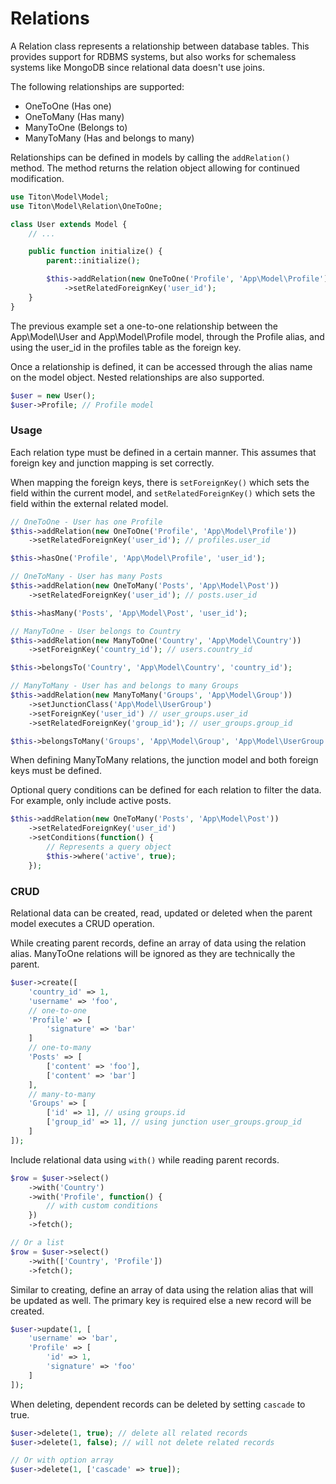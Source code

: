 # Relations #

A Relation class represents a relationship between database tables. This provides support for RDBMS systems, but also works for schemaless systems like MongoDB since relational data doesn't use joins.

The following relationships are supported:

* OneToOne (Has one)
* OneToMany (Has many)
* ManyToOne (Belongs to)
* ManyToMany (Has and belongs to many)

Relationships can be defined in models by calling the `addRelation()` method. The method returns the relation object allowing for continued modification.

```php
use Titon\Model\Model;
use Titon\Model\Relation\OneToOne;

class User extends Model {
	// ...

	public function initialize() {
		parent::initialize();

		$this->addRelation(new OneToOne('Profile', 'App\Model\Profile'))
			->setRelatedForeignKey('user_id');
	}
}
```

The previous example set a one-to-one relationship between the App\Model\User and App\Model\Profile model, through the Profile alias, and using the user_id in the profiles table as the foreign key.

Once a relationship is defined, it can be accessed through the alias name on the model object. Nested relationships are also supported.

```php
$user = new User();
$user->Profile; // Profile model
```

### Usage ###

Each relation type must be defined in a certain manner. This assumes that foreign key and junction mapping is set correctly.

When mapping the foreign keys, there is `setForeignKey()` which sets the field within the current model, and `setRelatedForeignKey()` which sets the field within the external related model.

```php
// OneToOne - User has one Profile
$this->addRelation(new OneToOne('Profile', 'App\Model\Profile'))
	->setRelatedForeignKey('user_id'); // profiles.user_id

$this->hasOne('Profile', 'App\Model\Profile', 'user_id');

// OneToMany - User has many Posts
$this->addRelation(new OneToMany('Posts', 'App\Model\Post'))
	->setRelatedForeignKey('user_id'); // posts.user_id

$this->hasMany('Posts', 'App\Model\Post', 'user_id');

// ManyToOne - User belongs to Country
$this->addRelation(new ManyToOne('Country', 'App\Model\Country'))
	->setForeignKey('country_id'); // users.country_id

$this->belongsTo('Country', 'App\Model\Country', 'country_id');

// ManyToMany - User has and belongs to many Groups
$this->addRelation(new ManyToMany('Groups', 'App\Model\Group'))
	->setJunctionClass('App\Model\UserGroup')
	->setForeignKey('user_id') // user_groups.user_id
	->setRelatedForeignKey('group_id'); // user_groups.group_id

$this->belongsToMany('Groups', 'App\Model\Group', 'App\Model\UserGroup', 'user_id', 'group_id');
```

When defining ManyToMany relations, the junction model and both foreign keys must be defined.

Optional query conditions can be defined for each relation to filter the data. For example, only include active posts.

```php
$this->addRelation(new OneToMany('Posts', 'App\Model\Post'))
	->setRelatedForeignKey('user_id')
	->setConditions(function() {
		// Represents a query object
		$this->where('active', true);
	});
```

### CRUD ###

Relational data can be created, read, updated or deleted when the parent model executes a CRUD operation.

While creating parent records, define an array of data using the relation alias. ManyToOne relations will be ignored as they are technically the parent.

```php
$user->create([
	'country_id' => 1,
	'username' => 'foo',
	// one-to-one
	'Profile' => [
		'signature' => 'bar'
	]
	// one-to-many
	'Posts' => [
		['content' => 'foo'],
		['content' => 'bar']
	],
	// many-to-many
	'Groups' => [
		['id' => 1], // using groups.id
		['group_id' => 1], // using junction user_groups.group_id
	]
]);
```

Include relational data using `with()` while reading parent records.

```php
$row = $user->select()
	->with('Country')
	->with('Profile', function() {
		// with custom conditions
	})
	->fetch();

// Or a list
$row = $user->select()
	->with(['Country', 'Profile'])
	->fetch();
```

Similar to creating, define an array of data using the relation alias that will be updated as well. The primary key is required else a new record will be created.

```php
$user->update(1, [
	'username' => 'bar',
	'Profile' => [
		'id' => 1,
		'signature' => 'foo'
	]
]);
```

When deleting, dependent records can be deleted by setting `cascade` to true.

```php
$user->delete(1, true); // delete all related records
$user->delete(1, false); // will not delete related records

// Or with option array
$user->delete(1, ['cascade' => true]);
```